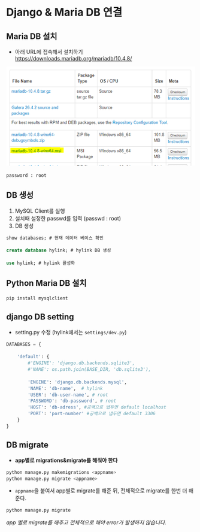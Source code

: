 # Django & Maria DB 연결

## Maria DB 설치

- 아래 URL에 접속해서 설치하기
https://downloads.mariadb.org/mariadb/10.4.8/

![mariadb](img/mariadb.PNG)

```text
password : root
```

## DB 생성

1. MySQL Client를 실행
2. 설치때 설정한 passwd를 입력 (passwd : root)
3. DB 생성

```sql
show databases; # 현재 데이터 베이스 확인

create database hylink; # hylink DB 생성

use hylink; # hylink 활성화
```

## Python Maria DB 설치

```python
pip install mysqlclient
```

## django DB setting

- setting.py 수정 (hylink에서는 `settings/dev.py`)

```python
DATABASES = {

    'default': {
        #'ENGINE': 'django.db.backends.sqlite3',
        #'NAME': os.path.join(BASE_DIR, 'db.sqlite3'),

        'ENGINE': 'django.db.backends.mysql',
        'NAME': 'db-name',  # hylink
        'USER': 'db-user-name', # root
        'PASSWORD': 'db-password', # root
        'HOST': 'db-adress', #공백으로 냅두면 default localhost
        'PORT': 'port-number' #공백으로 냅두면 default 3306
    }
}
```

## DB migrate

- **app별로 migrations&migrate를 해줘야 한다**

```python
python manage.py makemigrations <appname>
python manage.py migrate <appname>
```

- `appname`을 붙여서 app별로 migrate를 해준 뒤, 전체적으로 migrate를 한번 더 해준다.

```python
python manage.py migrate
```

_app 별로 migrate를 해주고 전체적으로 해야 error가 발생하지 않습니다._
